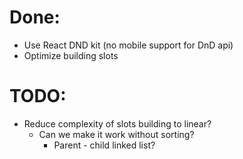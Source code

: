 # Done:

- Use React DND kit (no mobile support for DnD api)
- Optimize building slots

# TODO:

- Reduce complexity of slots building to linear?
  - Can we make it work without sorting?
    - Parent - child linked list?
